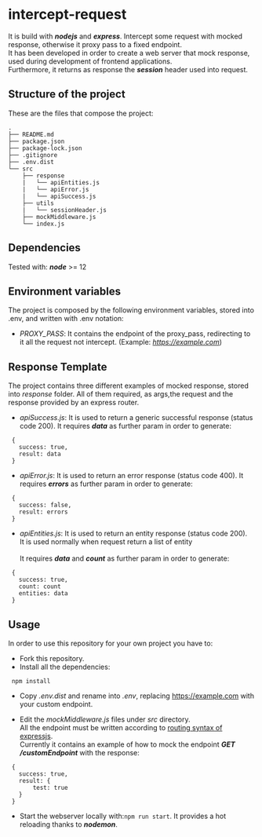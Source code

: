 # intercept-request

It is build with ***nodejs*** and ***express***.
Intercept some request with mocked response, otherwise it proxy pass to a fixed endpoint. <br />
It has been developed in order to create a web server that mock response, used during development of frontend applications. <br />
Furthermore, it returns as response the ***session*** header used into request.

## Structure of the project
These are the files that compose the project:
```
.
├── README.md
├── package.json
├── package-lock.json
├── .gitignore
├── .env.dist
└── src
    ├── response
    |   └── apiEntities.js
    |   └── apiError.js
    |   └── apiSuccess.js
    ├── utils
    |   └── sessionHeader.js
    ├── mockMiddleware.js
    └── index.js
```
## Dependencies

Tested with: ***node*** >= 12

## Environment variables

The project is composed by the following environment variables, stored into .env, and written with .env notation:

- *PROXY_PASS*: It contains the endpoint of the proxy_pass, redirecting to it all the request not intercept. (Example: *https://example.com*)

## Response Template

The project contains three different examples of mocked response, stored into *response* folder.
All of them required, as args,the request and the response provided by an express router.

- *apiSuccess.js*: It is used to return a generic successful response (status code 200). It requires ***data*** as further param in order to generate:
 ```
  {
    success: true,
    result: data
  }
```

- *apiError.js*: It is used to return an error response (status code 400). It requires ***errors*** as further param in order to generate:
 ```
  {
    success: false,
    result: errors
  }
```

- *apiEntities.js*: It is used to return an entity response (status code 200).<br />
    It is used normally when request return a list of entity <br />  
    It requires ***data*** and ***count*** as further param in order to generate:
 ```
  {
    success: true,
    count: count
    entities: data
  }
```

## Usage

In order to use this repository for your own project you have to:
- Fork this repository. 
- Install all the dependencies:

 ```
  npm install
```

- Copy *.env.dist* and rename into *.env*, replacing https://example.com with your custom endpoint.

- Edit the *mockMiddleware.js* files under *src* directory. <br />
  All the endpoint must be written according to [routing syntax of expressjs](https://expressjs.com/en/guide/routing.html). <br />
  Currently it contains an example of how to mock the endpoint ***GET /customEndpoint*** with the response:
 ```
  {
    success: true,
    result: { 
        test: true
    }
  }
```

- Start the webserver locally with:`npm run start`. It provides a hot reloading thanks to ***nodemon***.

